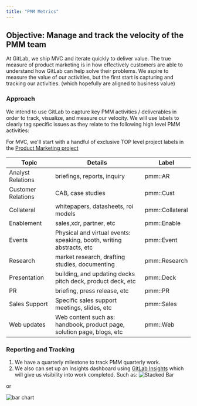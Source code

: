 ```yaml
---
title: "PMM Metrics"
---
```


## Objective:  Manage and track the velocity of the PMM team

At GitLab, we ship MVC and iterate quickly to deliver value.  The true measure of product marketing is in how effectively customers are able to understand how GitLab can help solve their problems.  We aspire to measure the value of our activities, but the first start is capturing and tracking our activities. (which hopefully are aligned to business value)

### Approach

We intend to use GitLab to capture key PMM activities / deliverables in order to track, visualize, and measure our velocity.   We will use labels to clearly tag specific issues as they relate to the following high level PMM activities:

For MVC, we'll start with a handful of exclusive TOP level project labels in the [Product Marketing project](https://gitlab.com/gitlab-com/marketing/product-marketing)

| Topic  | Details  |  Label |
|----|---|---|
| Analyst Relations | briefings, reports, inquiry | pmm::AR |
| Customer Relations | CAB, case studies | pmm::Cust |
| Collateral | whitepapers, datasheets, roi models | pmm::Collateral |
| Enablement | sales,xdr, partner, etc | pmm::Enable |
| Events | Physical and virtual events: speaking, booth, writing abstracts, etc | pmm::Event |
| Research | market research, drafting studies, documenting  | pmm::Research |
| Presentation  |  building, and updating decks pitch deck, product deck, etc    | pmm::Deck |
| PR | briefing, press release, etc  | pmm::PR |
| Sales Support  | Specific sales support meetings, slides,  etc   |  pmm::Sales  |
| Web updates  |  Web content such as: handbook, product page, solution page, blogs, etc  |  pmm::Web  |

### Reporting and Tracking

1. We have a quarterly milestone to track PMM quarterly work.
1. We also can set up an Insights dashboard using [GitLab Insights](https://docs.gitlab.com/ee/user/project/insights/) which will give us visibility into work completed.  Such as:
![Stacked Bar](https://docs.gitlab.com/ee/user/project/insights/img/insights_example_stacked_bar_chart.png)

or

![bar chart](https://docs.gitlab.com/ee/user/project/insights/img/insights_example_bar_time_series_chart.png)
